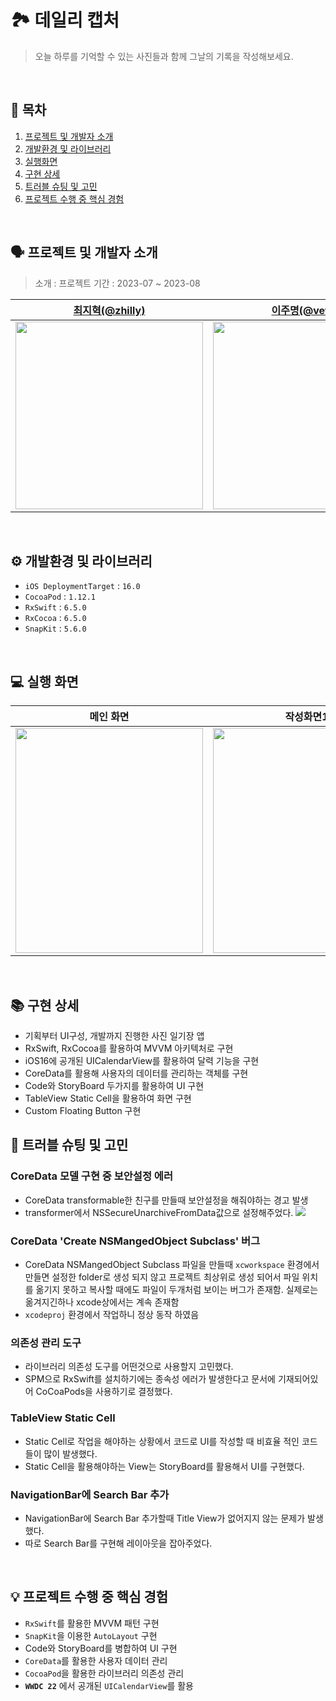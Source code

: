 # 🏞️ 데일리 캡처
>오늘 하루를 기억할 수 있는 사진들과 함께 그날의 기록을 작성해보세요.

<br>

## 📜 목차
1. [프로젝트 및 개발자 소개](#-프로젝트-및-개발자-소개)
2. [개발환경 및 라이브러리](#-개발환경-및-라이브러리)
3. [실행화면](#-실행-화면)
4. [구현 상세](#-구현-상세)
5. [트러블 슈팅 및 고민](#-트러블-슈팅-및-고민)
6. [프로젝트 수행 중 핵심 경험](#-프로젝트-수행-중-핵심-경험)

<br>

## 🗣 프로젝트 및 개발자 소개
>소개 : 
프로젝트 기간 : 2023-07 ~ 2023-08

|[최지혁(@zhilly)](https://github.com/zhilly11)|[이주명(@vetto)](https://github.com/vetto)|
|:---:|:---:|
|<img src = "https://i.imgur.com/LI4k2B7.jpg" width=300 height=300>|<img src = "https://cdn.discordapp.com/attachments/535779947118329866/1055718870951940146/1671110054020-0.jpg" width=300 height=300>|


<br>

## ⚙️ 개발환경 및 라이브러리
- `iOS DeploymentTarget` : `16.0`
- `CocoaPod` : `1.12.1`
- `RxSwift` : `6.5.0`
- `RxCocoa` : `6.5.0`
- `SnapKit` : `5.6.0`

<br>

## 💻 실행 화면

| 메인 화면 | 작성화면1 | 작성화면2 | 검색화면 |
| :--------: | :--------: | :--------: | :--------: | 
| <img src = "https://hackmd.io/_uploads/S1fVZOv32.png" width=300 height=360> | <img src = "https://hackmd.io/_uploads/H193f_D2h.jpg" width=300 height=360> | <img src = "https://hackmd.io/_uploads/HJqJ7OP22.jpg" width=300 height=360> | <img src = "https://hackmd.io/_uploads/HkNlm_vhn.png" width=300 height=360> |


<br>

## 📚 구현 상세
- 기획부터 UI구성, 개발까지 진행한 사진 일기장 앱
- RxSwift, RxCocoa를 활용하여 MVVM 아키텍처로 구현
- iOS16에 공개된 UICalendarView를 활용하여 달력 기능을 구현
- CoreData를 활용해 사용자의 데이터를 관리하는 객체를 구현
- Code와 StoryBoard 두가지를 활용하여 UI 구현
- TableView Static Cell을 활용하여 화면 구현
- Custom Floating Button 구현

## 🎯 트러블 슈팅 및 고민
### CoreData 모델 구현 중 보안설정 에러 
- CoreData transformable한 친구를 만들때 보안설정을 해줘야하는 경고 발생
- transformer에서 NSSecureUnarchiveFromData값으로 설정해주었다.
![](https://hackmd.io/_uploads/HkXsS_w2h.png)

### CoreData 'Create NSMangedObject Subclass' 버그
- CoreData NSMangedObject Subclass 파일을 만들때 `xcworkspace` 환경에서 만들면 설정한 folder로 생성 되지 않고 프로젝트 최상위로 생성 되어서 파일 위치를 옮기지 못하고 복사할 때에도 파일이 두개처럼 보이는 버그가 존재함. 실제로는 옮겨지긴하나 xcode상에서는 계속 존재함
- `xcodeproj` 환경에서 작업하니 정상 동작 하였음

### 의존성 관리 도구
- 라이브러리 의존성 도구를 어떤것으로 사용할지 고민했다.
- SPM으로 RxSwift를 설치하기에는 종속성 에러가 발생한다고 문서에 기재되어있어 CoCoaPods을 사용하기로 결정했다.

### TableView Static Cell
- Static Cell로 작업을 해야하는 상황에서 코드로 UI를 작성할 때 비효율 적인 코드들이 많이 발생했다.
- Static Cell을 활용해야하는 View는 StoryBoard를 활용해서 UI를 구현했다.

### NavigationBar에 Search Bar 추가
- NavigationBar에 Search Bar 추가할때 Title View가 없어지지 않는 문제가 발생했다.
- 따로 Search Bar를 구현해 레이아웃을 잡아주었다.

<br>

## 💡 프로젝트 수행 중 핵심 경험

- `RxSwift`를 활용한 MVVM 패턴 구현
- `SnapKit`을 이용한 `AutoLayout` 구현
- Code와 StoryBoard를 병합하여 UI 구현
- `CoreData`를 활용한 사용자 데이터 관리
- `CocoaPod`을 활용한 라이브러리 의존성 관리
- **`WWDC 22`** 에서 공개된 `UICalendarView`를 활용

